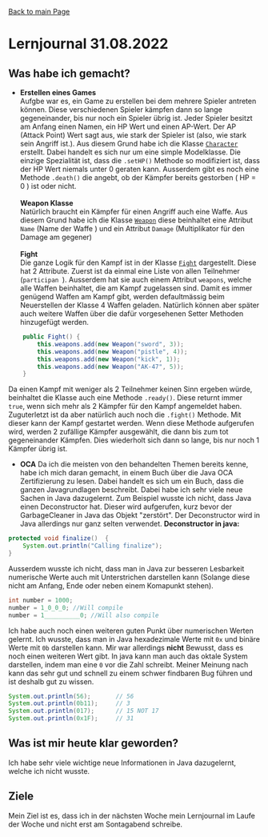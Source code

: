 [Back to main Page](./../../README.md)

# Lernjournal 31.08.2022

## Was habe ich gemacht?

- **Erstellen eines Games** <br/>
Aufgbe war es, ein Game zu erstellen bei dem mehrere Spieler antreten können. Diese verschiedenen Spieler kämpfen dann so lange gegeneinander, bis nur noch ein Spieler übrig ist. Jeder Spieler besitzt am Anfang einen Namen, ein HP Wert und einen AP-Wert. Der AP (Attack Point) Wert sagt aus, wie stark der Spieler ist (also, wie stark sein Angriff ist.). Aus diesem Grund habe ich die Klasse [`Character`](./resources/index.md#character) erstellt. Dabei handelt es sich nur um eine simple Modelklasse. Die einzige Spezialität ist, dass die `.setHP()` Methode so modifiziert ist, dass der HP Wert niemals unter 0 geraten kann. Ausserdem gibt es noch eine Methode `.death()` die angebt, ob der Kämpfer bereits gestorben ( HP = 0 ) ist oder nicht.<br/><br/>
**Weapon Klasse** <br/>
Natürlich braucht ein Kämpfer für einen Angriff auch eine Waffe. Aus diesem Grund habe ich die Klasse [`Weapon`](./resources/index.md#weapon) diese beinhaltet eine Attribut `Name` (Name der Waffe ) und ein Attribut `Damage` (Multiplikator für den Damage am gegener)<br/><br/>
**Fight**<br/>
Die ganze Logik für den Kampf ist in der Klasse [`Fight`](./resources/index.md#fight) dargestellt. Diese hat 2 Attribute. Zuerst ist da einmal eine Liste von allen Teilnehmer (`participan `). Ausserdem hat sie auch einem Attribut `weapons`, welche alle Waffen beinhaltet, die am Kampf zugelassen sind. Damit es immer genügend Waffen am Kampf gibt, werden defaultmässig beim Neuerstellen der Klasse 4 Waffen geladen. Natürlich können aber später auch weitere Waffen über die dafür vorgesehenen Setter Methoden hinzugefügt werden.
```java
	public Fight() {
		this.weapons.add(new Weapon("sword", 3));
		this.weapons.add(new Weapon("pistle", 4));
		this.weapons.add(new Weapon("kick", 1));
		this.weapons.add(new Weapon("AK-47", 5));
	}
```
Da einen Kampf mit weniger als 2 Teilnehmer keinen Sinn ergeben würde, beinhaltet die Klasse auch eine Methode `.ready()`. Diese returnt immer `true`, wenn sich mehr als 2 Kämpfer für den Kampf angemeldet haben. <br/>
Zuguterletzt ist da aber natürlich auch noch die `.fight()` Methode. Mit dieser kann der Kampf gestartet werden. Wenn diese Methode aufgerufen wird, werden 2 zufällige Kämpfer ausgewählt, die dann bis zum tot gegeneinander Kämpfen. Dies wiederholt sich dann so lange, bis nur noch 1 Kämpfer übrig ist.
- **OCA**
Da ich die meisten von den behandelten Themen bereits kenne, habe ich mich daran gemacht, in einem Buch über die Java OCA Zertifizierung zu lesen. Dabei handelt es sich um ein Buch, dass die ganzen Javagrundlagen beschreibt. Dabei habe ich sehr viele neue Sachen in Java dazugelernt. Zum Beispiel wusste ich nicht, dass Java einen Deconstructor hat. Dieser wird aufgerufen, kurz bevor der GarbageCleaner in Java das Objekt "zerstört". Der Deconstructor wird in Java allerdings nur ganz selten verwendet.
**Deconstructor in java:** 
```java
protected void finalize()  {
    System.out.println("Calling finalize");
}
```
Ausserdem wusste ich nicht, dass man in Java zur besseren Lesbarkeit numerische Werte auch mit Unterstrichen darstellen kann (Solange diese nicht am Anfang, Ende oder neben einem Komapunkt stehen).
```java
int number = 1000;
number = 1_0_0_0; //Will compile
number = 1__________0; //Will also compile
```
Ich habe auch noch einen weiteren guten Punkt über numerischen Werten gelernt. Ich wusste, dass man in Java hexadezimale Werte mit `0x` und binäre Werte mit `0b` darstellen kann. Mir war allerdings **nicht** Bewusst, dass es noch einen weiteren Wert gibt. In java kann man auch das oktale System darstellen, indem man eine `0` vor die Zahl schreibt. Meiner Meinung nach kann das sehr gut und schnell zu einem schwer findbaren Bug führen und ist deshalb gut zu wissen.
```java
System.out.println(56);       // 56
System.out.println(0b11);     // 3
System.out.println(017);      // 15 NOT 17
System.out.println(0x1F);     // 31
```
## Was ist mir heute klar geworden?
Ich habe sehr viele wichtige neue Informationen in Java dazugelernt, welche ich nicht wusste. 

## Ziele
Mein Ziel ist es, dass ich in der nächsten Woche mein Lernjournal im Laufe der Woche und nicht erst am Sontagabend schreibe.  
